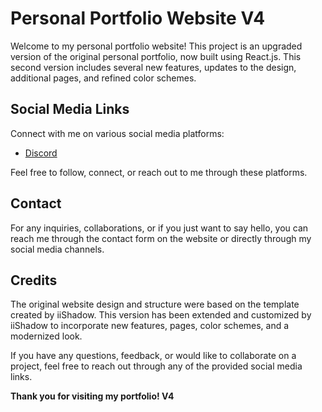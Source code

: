 # Personal Portfolio Website V4

Welcome to my personal portfolio website! This project is an upgraded version of the original personal portfolio, now built using React.js. This second version includes several new features, updates to the design, additional pages, and refined color schemes.

## Social Media Links

Connect with me on various social media platforms:


- [Discord](https://discord.com/users/1091118468155314306)

Feel free to follow, connect, or reach out to me through these platforms.

## Contact

For any inquiries, collaborations, or if you just want to say hello, you can reach me through the contact form on the website or directly through my social media channels.

## Credits

The original website design and structure were based on the template created by iiShadow. This version has been extended and customized by iiShadow to incorporate new features, pages, color schemes, and a modernized look.

If you have any questions, feedback, or would like to collaborate on a project, feel free to reach out through any of the provided social media links.

**Thank you for visiting my portfolio! V4**
